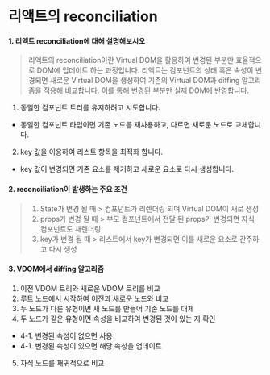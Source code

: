 # 리액트의 reconciliation

#### 1. 리액트 reconciliation에 대해 설명해보시오

> 리액트의 reconciliation이란 Virtual DOM을 활용하여 변경된 부분만 효율적으로 DOM에 업데이트 하는 과정입니다. 리액트는 컴포넌트의 상태 혹은 속성이 변경되면 새로운 Virtual DOM을 생성하여 기존의 Virtual DOM과 diffing 알고리즘을 적용해 비교합니다. 이를 통해 변경된 부분만 실제 DOM에 반영합니다.

1. 동일한 컴포넌트 트리를 유지하려고 시도합니다.

- 동일한 컴포넌트 타입이면 기존 노드를 재사용하고, 다르면 새로운 노드로 교체합니다.

2. key 값을 이용하여 리스트 항목을 최적화 합니다.

- key 값이 변경되면 기존 요소를 제거하고 새로운 요소로 다시 생성합니다.

#### 2. reconciliation이 발생하는 주요 조건

> 1. State가 변경 될 때 > 컴포넌트가 리렌더링 되며 Virtual DOM이 새로 생성
> 2. props가 변경 될 때 > 부모 컴포넌트에서 전달 된 props가 변경되면 자식 컴포넌트도 재렌더링
> 3. key가 변경 될 때 > 리스트에서 key가 변경되면 이를 새로운 요소로 간주하고 다시 생성

#### 3. VDOM에서 diffing 알고리즘

1. 이전 VDOM 트리와 새로운 VDOM 트리를 비교
2. 루트 노드에서 시작하여 이전과 새로운 노드와 비교
3. 두 노드가 다른 유형이면 새 노드를 만들어 기존 노드를 대체
4. 두 노드가 같은 유형이면 속성을 비교하여 변경된 것이 있는 지 확인

- 4-1. 변경된 속성이 없으면 사용
- 4-1. 변경된 속성이 있으면 해당 속성을 업데이트

5. 자식 노드를 재귀적으로 비교
